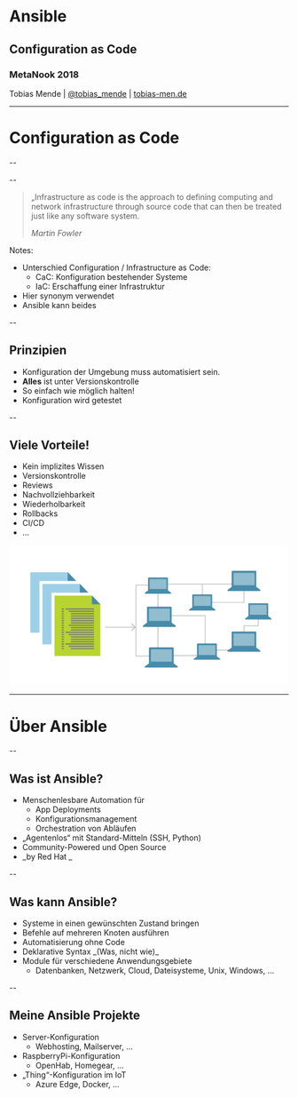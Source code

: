 # Ansible
## Configuration as Code
### MetaNook 2018
 Tobias Mende | [@tobias_mende](https://twitter.com/tobias_mende) | [tobias-men.de](https://tobias-men.de)

---

# Configuration as Code

--

<!-- .slide: data-background-image="content/images/ops-problem.jpg" data-background-size="contain" -->

--

> „Infrastructure as code is the approach to defining computing and network infrastructure through source code that can then be treated just like any software system.
>
> _Martin Fowler_

Notes:

* Unterschied Configuration / Infrastructure as Code:
  * CaC: Konfiguration bestehender Systeme
  * IaC: Erschaffung einer Infrastruktur
* Hier synonym verwendet
* Ansible kann beides

--

## Prinzipien

* Konfiguration der Umgebung muss automatisiert sein.
* **Alles** ist unter Versionskontrolle
* So einfach wie möglich halten!
* Konfiguration wird getestet

--

## Viele Vorteile!

<div class='left-col'>
<ul>
  <li>Kein implizites Wissen</li>
  <li>Versionskontrolle</li>
  <li>Reviews</li>
  <li>Nachvollziehbarkeit</li>
  <li>Wiederholbarkeit</li>
  <li>Rollbacks</li>
  <li>CI/CD</li>
  <li>...</li>
</ul>
</div>    
<div class='right-col'>
 <img src="content/images/infrastructureascode.png"/>
</div>

---

# Über Ansible

--

## Was ist Ansible?

* <!-- .element: class="fragment" --> Menschenlesbare Automation für
    * App Deployments
    * Konfigurationsmanagement
    * Orchestration von Abläufen
* <!-- .element: class="fragment" --> „Agentenlos“ mit Standard-Mitteln (SSH, Python)
* <!-- .element: class="fragment" --> Community-Powered und Open Source
* <!-- .element: class="fragment" --> _by Red Hat _

--

## Was kann Ansible?

* <!-- .element: class="fragment" --> Systeme in einen gewünschten Zustand bringen
* <!-- .element: class="fragment" --> Befehle auf mehreren Knoten ausführen
* <!-- .element: class="fragment" --> Automatisierung ohne Code
* <!-- .element: class="fragment" --> Deklarative Syntax _(Was, nicht wie)_
* <!-- .element: class="fragment" --> Module für verschiedene Anwendungsgebiete
  * Datenbanken, Netzwerk, Cloud, Dateisysteme, Unix, Windows, ...

--

## Meine Ansible Projekte

* <!-- .element: class="fragment" --> Server-Konfiguration 
    * Webhosting, Mailserver, ...
* <!-- .element: class="fragment" --> RaspberryPi-Konfiguration 
    * OpenHab, Homegear, ...
* <!-- .element: class="fragment" --> „Thing“-Konfiguration im IoT 
    * Azure Edge, Docker, ...